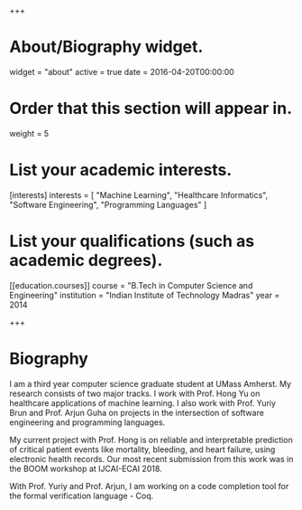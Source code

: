 +++
# About/Biography widget.
widget = "about"
active = true
date = 2016-04-20T00:00:00

# Order that this section will appear in.
weight = 5

# List your academic interests.
[interests]
  interests = [
    "Machine Learning",
    "Healthcare Informatics",
    "Software Engineering",
    "Programming Languages"
  ]

# List your qualifications (such as academic degrees).

[[education.courses]]
  course = "B.Tech in Computer Science and Engineering"
  institution = "Indian Institute of Technology Madras"
  year = 2014
 
+++

# Biography

I am a third year computer science graduate student at UMass Amherst. My research consists of two major tracks. I work with Prof. Hong Yu on healthcare applications of machine learning. I also work with Prof. Yuriy Brun and Prof. Arjun Guha on projects in the intersection of software engineering and programming languages. 

My current project with Prof. Hong is on reliable and interpretable prediction of critical patient events like mortality, bleeding, and heart failure, using electronic health records. Our most recent submission from this work was in the BOOM workshop at IJCAI-ECAI 2018.

With Prof. Yuriy and Prof. Arjun, I am working on a code completion tool for the formal verification language - Coq.
